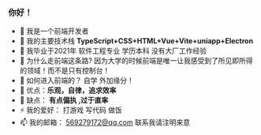 ### 你好！

<!--
**username/username** is a ✨ _special_ ✨ repository because its `README.md` (this file) appears on your GitHub profile.
-->

- 🔭 我是一个前端开发者
- 🌱 我的主要技术栈 **TypeScript+CSS+HTML+Vue+Vite+uniapp+Electron**
- 🤔 我毕业于2021年 软件工程专业 学历本科  没有大厂工作经验
- 🤔 为什么走前端这条路? 因为大学的时候前端是唯一让我感受到了所见即所得的领域！而不是只有控制台！
- 🤔 如何进入前端的？ 自学 外加缘分！
- 🤔 优点：**乐观，自律，追求效率**
- 🤔 缺点： **有点偏执 ,过于直率** 
- ⚡ 我的爱好： 打游戏 写代码 做饭
- 📫 我的邮箱： 569279172@qq.com  联系我请注明来意

